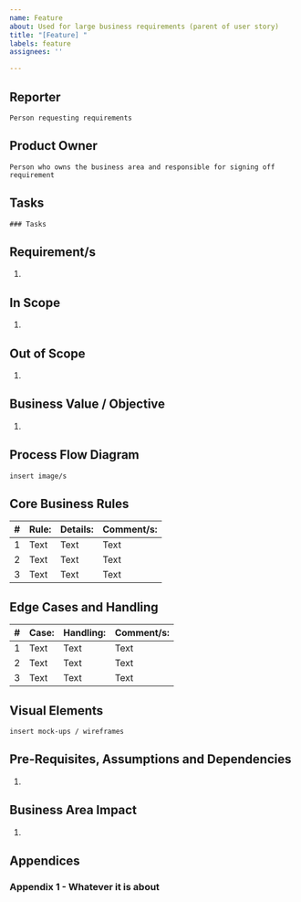 ```yaml
---
name: Feature
about: Used for large business requirements (parent of user story)
title: "[Feature] "
labels: feature
assignees: ''

---
```


## Reporter

`Person requesting requirements`

## Product Owner

`Person who owns the business area and responsible for signing off requirement`

## Tasks

```[tasklist]
### Tasks
```

## Requirement/s

1.

## In Scope

1.

## Out of Scope

1.

## Business Value / Objective

1. 

## Process Flow Diagram

`insert image/s`

## Core Business Rules

| # | Rule: | Details: | Comment/s: |
| ----------- | ----------- | ----------- | ----------- |
| 1 | Text | Text | Text |
| 2 | Text | Text | Text |
| 3 | Text | Text | Text |


## Edge Cases and Handling

| # | Case: | Handling: | Comment/s: |
| ----------- | ----------- | ----------- | ----------- |
| 1 | Text | Text | Text |
| 2 | Text | Text | Text |
| 3 | Text | Text | Text |

## Visual Elements

`insert mock-ups / wireframes`

## Pre-Requisites, Assumptions and Dependencies

1.

## Business Area Impact

1.

## Appendices

### Appendix 1 - Whatever it is about
